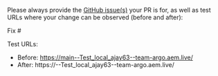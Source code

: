 Please always provide the [GitHub issue(s)](../issues) your PR is for, as well as test URLs where your change can be observed (before and after):

Fix #<gh-issue-id>

Test URLs:
- Before: https://main--Test_local_ajay63--team-argo.aem.live/
- After: https://<branch>--Test_local_ajay63--team-argo.aem.live/
